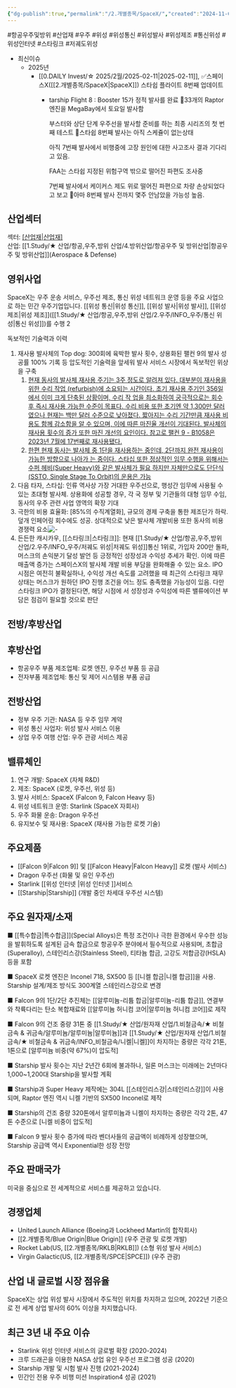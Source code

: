 ```yaml
---
{"dg-publish":true,"permalink":"/2.개별종목/SpaceX/","created":"2024-11-06T21:23:46.721+09:00","updated":"2025-06-03T20:06:01.295+09:00"}
---
```


#항공우주및방위 #산업재 #우주 #위성 #위성통신 #위성발사 #위성제조 #통신위성 #위성인터넷 #스타링크 #저궤도위성 

- 최신이슈
	- 2025년
		- [[0.DAILY Invest/☆ 2025/2월/2025-02-11\|2025-02-11]], ✅스페이스X([[2.개별종목/SpaceX\|SpaceX]]) 스타쉽 플라이트 8번째 업데이트
			- tarship Flight 8 : Booster 15가 정적 발사를 완료
			  📌33개의 Raptor 엔진을 MegaBay에서 토요일 발사함
			  
			  부스터와 상단 단계 우주선을 발사할 준비를 하는 최종 시리즈의 첫 번째 테스트
			  📌스타쉽 8번째 발사는 아직 스케쥴이 없는상태
			  
			  아직 7번째 발사에서 비행중에 고장 원인에 대한 사고조사 결과 기다리고 있음.
			  
			  FAA는 스타쉽 지정된 위험구역 밖으로 떨어진 파편도 조사중
			  
			  7번째 발사에서 케이커스 제도 위로 떨어진 파편으로 차량 손상되었다고 보고
			  📌아마 8번째 발사 전까지 몇주 안남았을 가능성 높음.

## 산업섹터

섹터: [[산업재\|산업재]](Industrials)  
산업: [[1.Study/★ 산업/항공,우주,방위 산업/4.방위산업/항공우주 및 방위산업\|항공우주 및 방위산업]](Aerospace & Defense)

## 영위사업

SpaceX는 우주 운송 서비스, 우주선 제조, 통신 위성 네트워크 운영 등을 주요 사업으로 하는 민간 우주기업입니다. [[위성 통신\|위성 통신]], [[위성 발사\|위성 발사]], [[위성 제조\|위성 제조]]([[1.Study/★ 산업/항공,우주,방위 산업/2.우주/INFO_우주/통신 위성\|통신 위성]])를 수행
2

독보적인 기술력과 이력

1) 재사용 발사체의 Top dog: 300회에 육박한 발사 횟수, 상용화된 팰컨 9의 발사 성공률 100% 기록 등 압도적인 기술력을 앞세워 발사 서비스 시장에서 독보적인 위상을 구축
	1) [현재 동사의 발사체 재사용 주기는 3주 정도로 알려져 있다. 대부분이 재사용을 위한 수리 작업 (refurbish)에 소요되는 시간이다. 초기 재사용 주기인 356일에서 이미 크게 단축된 상황이며, 수리 작 업을 최소화하여 궁극적으로는 회수 후 즉시 재사용 가능한 수준이 목표다. 수리 비용 또한 초기엔 약 1,300만 달러였으나 현재는 백만 달러 수준으로 낮아졌다. 짧아지는 수리 기간만큼 재사용 비용도 함께 감소함을 알 수 있으며, 이에 따른 마진율 개선이 기대된다. 발사체의 재사용 횟수의 증가 또한 마진 개선의 요인이다. 참고로 팰컨 9 - B1058은 2023년 7월에 17번째로 재사용됐다.](★%201.17_이미%20불붙은%20도화선.pdf#page=41&selection=93,0,273,0&color=yellow)
	2) [한편 현재 동사는 발사체 중 1단을 재사용하는 중인데, 2단까지 완전 재사용이 가능한 방향으로 나아가 는 중이다. 스타십 또한 정상적인 임무 수행을 위해서는 수퍼 헤비(Super Heavy)와 같은 발사체가 필요 하지만 자체만으로도 단단식(SSTO, Single Stage To Orbit)의 운용은 가능](★%201.17_이미%20불붙은%20도화선.pdf#page=41&selection=389,0,462,2&color=yellow)
2) 다음 타자, 스타십: 인류 역사상 가장 거대한 우주선으로, 행성간 임무에 사용될 수 있는 초대형 발사체. 상용화에 성공할 경우, 각 국 정부 및 기관들의 대형 임무 수임, 동사의 우주 관련 사업 영역의 확장 기대
3) 극한의 비용 효율화: [85%의 수직계열화], 규모의 경제 구축을 통한 제조단가 하락. 덮개 인페어링 회수에도 성공. 상대적으로 낮은 발사체 개발비용 또한 동사의 비용 경쟁력 요소![-](/img/user/attachments/Pasted%20image%2020241226214413.png)
4) 든든한 캐시카우, [[스타링크\|스타링크]]: 현재 [[1.Study/★ 산업/항공,우주,방위 산업/2.우주/INFO_우주/저궤도 위성\|저궤도 위성]]통신 1위로, 가입자 200만 돌파, 머스크의 손익분기 달성 발언 등 긍정적인 성장성과 수익성 추세가 확인. 이에 따른 매출액 증가는 스페이스X의 발사체 개발 비용 부담을 완화해줄 수 있는 요소. IPO 시점은 여전히 불확실하나, 수익성 개선 속도를 고려했을 때 최근의 스타링크 재무상태는 머스크가 원하던 IPO 진행 조건을 어느 정도 충족했을 가능성이 있음. 다만 스타링크 IPO가 결정된다면, 해당 시점에 서 성장성과 수익성에 따른 밸류에이션 부담은 점검이 필요할 것으로 판단


## 전방/후방산업

## 후방산업

- 항공우주 부품 제조업체: 로켓 엔진, 우주선 부품 등 공급
- 전자부품 제조업체: 통신 및 제어 시스템용 부품 공급

## 전방산업

- 정부 우주 기관: NASA 등 우주 임무 계약
- 위성 통신 사업자: 위성 발사 서비스 이용
- 상업 우주 여행 산업: 우주 관광 서비스 제공

## 밸류체인

1. 연구 개발: SpaceX (자체 R&D)
2. 제조: SpaceX (로켓, 우주선, 위성 등)
3. 발사 서비스: SpaceX (Falcon 9, Falcon Heavy 등)
4. 위성 네트워크 운영: Starlink (SpaceX 자회사)
5. 우주 화물 운송: Dragon 우주선
6. 유지보수 및 재사용: SpaceX (재사용 가능한 로켓 기술)


## 주요제품

- [[Falcon 9\|Falcon 9]] 및 [[Falcon Heavy\|Falcon Heavy]] 로켓 (발사 서비스)
- Dragon 우주선 (화물 및 유인 우주선)
- Starlink [[위성 인터넷 \|위성 인터넷 ]]서비스
- [[Starship\|Starship]] (개발 중인 차세대 우주선 시스템)

## 주요 원자재/소재

■ [[특수합금\|특수합금]](Special Alloys)은 특정 조건이나 극한 환경에서 우수한 성능을 발휘하도록 설계된 금속 합금으로 항공우주 분야에서 필수적으로 사용되며, 초합금(Superalloy), 스테인리스강(Stainless Steel), 티타늄 합금, 고강도 저합금강(HSLA) 등을 포함

■ SpaceX 로켓 엔진은 Inconel 718, SX500 등 [[니켈 합금\|니켈 합금]]을 사용. Starship 설계/제조 방식도 300계열 스테인리스강으로 변경

■ Falcon 9의 1단/2단 추진체는 [[알루미늄-리튬 합금\|알루미늄-리튬 합금]], 연결부와 착륙다리는 탄소 복합재료와 [[알루미늄 허니컴 코어\|알루미늄 허니컴 코어]]로 제작

■ Falcon 9의 건조 중량 31톤 중 [[1.Study/★ 산업/원자재 산업/1.비철금속/★ 비철금속 & 귀금속/알루미늄/알루미늄\|알루미늄]]과 [[1.Study/★ 산업/원자재 산업/1.비철금속/★ 비철금속 & 귀금속/INFO_비철금속/니켈\|니켈]]이 차지하는 중량은 각각 21톤, 1톤으로 [알루미늄 비중(약 67%)이 압도적]

■ Starship 발사 횟수는 지난 2년간 6회에 불과하나, 일론 머스크는 미래에는 2년마다 1,000~1,200대 Starship을 발사할 계획

■ Starship과 Super Heavy 제작에는 304L [[스테인리스강\|스테인리스강]]이 사용되며, Raptor 엔진 역시 니켈 기반의 SX500 Inconel로 제작

■ Starship의 건조 중량 320톤에서 알루미늄과 니켈이 차지하는 중량은 각각 2톤, 47톤 수준으로 [니켈 비중이 압도적]

■ Falcon 9 발사 횟수 증가에 따라 벤더사들의 공급액이 비례하게 성장했으며, Starship 공급액 역시 Exponential한 성장 전망

## 주요 판매국가

미국을 중심으로 전 세계적으로 서비스를 제공하고 있습니다.

## 경쟁업체

- United Launch Alliance (Boeing과 Lockheed Martin의 합작회사)
- [[2.개별종목/Blue Origin\|Blue Origin]] (우주 관광 및 로켓 개발)
- Rocket Lab(US, [[2.개별종목/RKLB\|RKLB]]) (소형 위성 발사 서비스)
- Virgin Galactic(US, [[2.개별종목/SPCE\|SPCE]]) (우주 관광)

## 산업 내 글로벌 시장 점유율

SpaceX는 상업 위성 발사 시장에서 주도적인 위치를 차지하고 있으며, 2022년 기준으로 전 세계 상업 발사의 60% 이상을 차지했습니다.

## 최근 3년 내 주요 이슈

- Starlink 위성 인터넷 서비스의 글로벌 확장 (2020-2024)
- 크루 드래곤을 이용한 NASA 상업 유인 우주선 프로그램 성공 (2020)
- Starship 개발 및 시험 발사 진행 (2021-2024)
- 민간인 전용 우주 비행 미션 Inspiration4 성공 (2021)